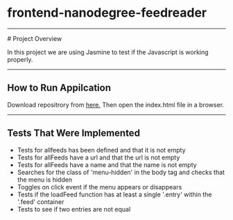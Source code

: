 # frontend-nanodegree-feedreader
<hr>
# Project Overview

In this project we are using Jasmine to test if the Javascript is working properly. 
<hr>

##  How to Run Appilcation

Download repositrory from <a href="https://github.com/ahmed-saber-omar/frontend-nanodegree-feedreader-master.git">here.</a>
Then open the index.html file in a browser.
<hr>

##  Tests That Were Implemented

* Tests for allfeeds has been defined and that it is not empty 
* Tests for allFeeds have a url and that the url is not empty
* Tests for allFeeds have a name and that the name is not empty 
* Searches for the class of 'menu-hidden' in the body tag and checks that the menu is hidden
* Toggles on click event if the menu appears or disappears
* Tests if the loadFeed function has at least a single '.entry' within the '.feed' container
* Tests to see if two entries are not equal
